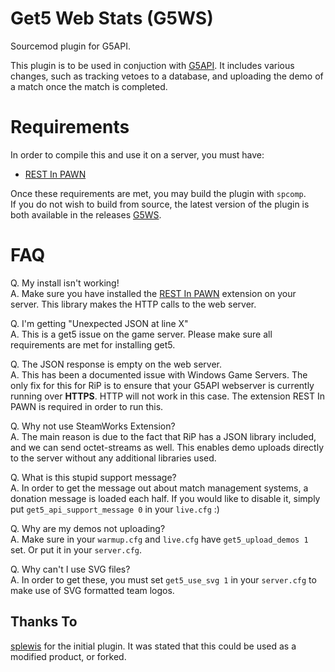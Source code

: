 # Get5 Web Stats (G5WS)
Sourcemod plugin for G5API.

This plugin is to be used in conjuction with [G5API](https://github.com/PhlexPlexico/G5API). It includes various changes, such as tracking vetoes to a database, and uploading the demo of a match once the match is completed.

# Requirements
In order to compile this and use it on a server, you must have:

- [REST In PAWN](https://github.com/ErikMinekus/sm-ripext)

Once these requirements are met, you may build the plugin with `spcomp`.  
If you do not wish to build from source, the latest version of the 
plugin is both available in the releases [G5WS](https://github.com/PhlexPlexico/G5WS/releases/download/latest/get5_apistats.smx).

# FAQ
Q. My install isn't working!  
A. Make sure you have installed the [REST In PAWN](https://github.com/ErikMinekus/sm-ripext) extension on your server. This library makes the HTTP calls to the web server.

Q. I'm getting "Unexpected JSON at line X"  
A. This is a get5 issue on the game server. Please make sure all requirements are met for installing get5.

Q. The JSON response is empty on the web server.  
A. This has been a documented issue with Windows Game Servers. The only fix for this for RiP is to ensure that your G5API webserver is currently running over **HTTPS**. HTTP will not work in this case.
The extension REST In PAWN is required in order to run this.

Q. Why not use SteamWorks Extension?  
A. The main reason is due to the fact that RiP has a JSON library included, and we can send octet-streams as well. This enables demo uploads directly to the server without any additional libraries used.

Q. What is this stupid support message?  
A. In order to get the message out about match management systems, a donation message is loaded each half. If you would like to disable it, simply put `get5_api_support_message 0` in your `live.cfg` :)

Q. Why are my demos not uploading?  
A. Make sure in your `warmup.cfg` and `live.cfg` have `get5_upload_demos 1` set. Or put it in your `server.cfg`.

Q. Why can't I use SVG files?  
A. In order to get these, you must set `get5_use_svg 1` in your `server.cfg` to make use of SVG formatted team logos.

## Thanks To
[splewis](https://github.com/splewis) for the initial plugin. It was stated that this could be used as a modified product, or forked. 
